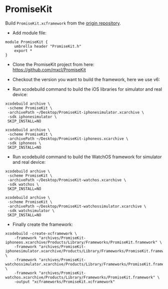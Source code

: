 # PromiseKit

Build `PromiseKit.xcframework` from the [origin repository](https://github.com/mxcl/PromiseKit).

- Add module file:

```
module PromiseKit {
    umbrella header "PromiseKit.h"
    export *
}
```

- Clone the PromiseKit project from here: https://github.com/mxcl/PromiseKit

- Checkout the version you want to build the framework, here we use v6:

- Run xcodebuild command to build the iOS libraries for simulator and real device:

```
xcodebuild archive \
 -scheme PromiseKit \
 -archivePath ~/Desktop/PromiseKit-iphonesimulator.xcarchive \
 -sdk iphonesimulator \
 SKIP_INSTALL=NO
```

```
xcodebuild archive \
 -scheme PromiseKit \
 -archivePath ~/Desktop/PromiseKit-iphoneos.xcarchive \
 -sdk iphoneos \
 SKIP_INSTALL=NO
```

- Run xcodebuild command to build the WatchOS framework for simulator and real device:

```
xcodebuild archive \
 -scheme PromiseKit \
 -archivePath ~/Desktop/PromiseKit-watchos.xcarchive \
 -sdk watchos \
 SKIP_INSTALL=NO
```

```
xcodebuild archive \
 -scheme PromiseKit \
 -archivePath ~/Desktop/PromiseKit-watchossimulator.xcarchive \
 -sdk watchsimulator \
 SKIP_INSTALL=NO
```

- Finally create the framework:

```
xcodebuild -create-xcframework \
    -framework "archives/PromiseKit-iphoneos.xcarchive/Products/Library/Frameworks/PromiseKit.framework" \
    -framework "archives/PromiseKit-iphonesimulator.xcarchive/Products/Library/Frameworks/PromiseKit.framework" \
    -framework "archives/PromiseKit-watchossimulator.xcarchive/Products/Library/Frameworks/PromiseKit.framework" \
    -framework "archives/PromiseKit-watchos.xcarchive/Products/Library/Frameworks/PromiseKit.framework" \
    -output "xcframeworks/PromiseKit.xcframework"
```


